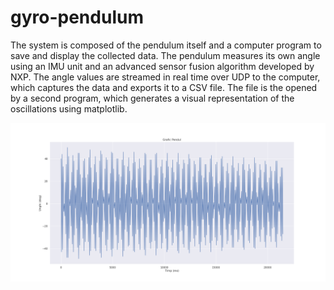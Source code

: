 # gyro-pendulum
The system is composed of the pendulum itself and a computer program to save and display the collected data. The pendulum measures its own angle using an IMU unit and an advanced sensor fusion algorithm developed by NXP. The angle values are streamed in real time over UDP to the computer, which captures the data and exports it to a CSV file. The file is the opened by a second program, which generates a visual representation of the oscillations using matplotlib.

![Graph](https://raw.githubusercontent.com/robert-saramet/gyro-pendulum/main/pc/graph.png)
